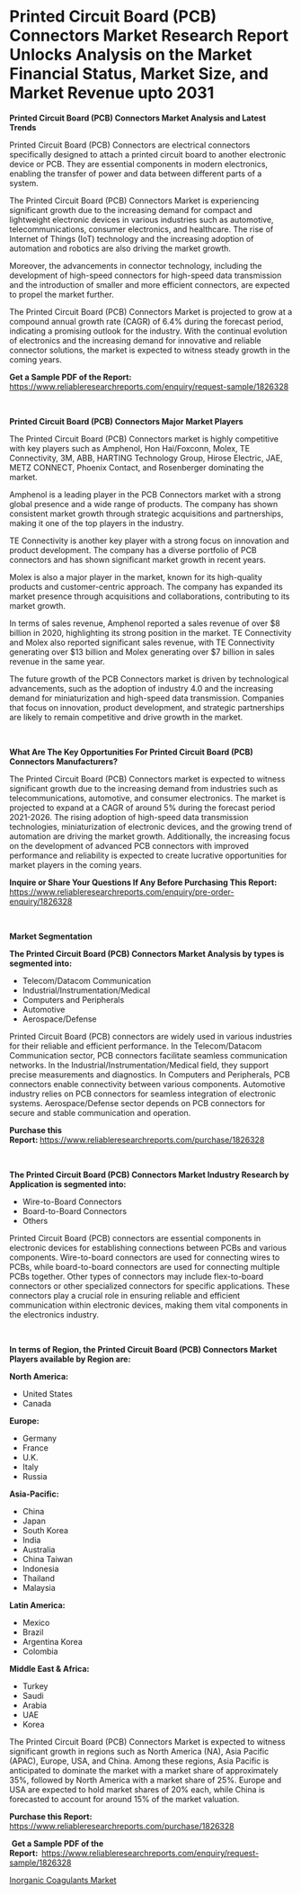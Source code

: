 <p><h1>Printed Circuit Board (PCB) Connectors Market Research Report Unlocks Analysis on the Market Financial Status, Market Size, and Market Revenue upto 2031</h1></p><p><strong>Printed Circuit Board (PCB) Connectors Market Analysis and Latest Trends</strong></p>
<p><p>Printed Circuit Board (PCB) Connectors are electrical connectors specifically designed to attach a printed circuit board to another electronic device or PCB. They are essential components in modern electronics, enabling the transfer of power and data between different parts of a system.</p><p>The Printed Circuit Board (PCB) Connectors Market is experiencing significant growth due to the increasing demand for compact and lightweight electronic devices in various industries such as automotive, telecommunications, consumer electronics, and healthcare. The rise of Internet of Things (IoT) technology and the increasing adoption of automation and robotics are also driving the market growth.</p><p>Moreover, the advancements in connector technology, including the development of high-speed connectors for high-speed data transmission and the introduction of smaller and more efficient connectors, are expected to propel the market further.</p><p>The Printed Circuit Board (PCB) Connectors Market is projected to grow at a compound annual growth rate (CAGR) of 6.4% during the forecast period, indicating a promising outlook for the industry. With the continual evolution of electronics and the increasing demand for innovative and reliable connector solutions, the market is expected to witness steady growth in the coming years.</p></p>
<p><strong>Get a Sample PDF of the Report:&nbsp;</strong> <a href="https://www.reliableresearchreports.com/enquiry/request-sample/1826328">https://www.reliableresearchreports.com/enquiry/request-sample/1826328</a></p>
<p>&nbsp;</p>
<p><strong>Printed Circuit Board (PCB) Connectors Major Market Players</strong></p>
<p><p>The Printed Circuit Board (PCB) Connectors market is highly competitive with key players such as Amphenol, Hon Hai/Foxconn, Molex, TE Connectivity, 3M, ABB, HARTING Technology Group, Hirose Electric, JAE, METZ CONNECT, Phoenix Contact, and Rosenberger dominating the market.</p><p>Amphenol is a leading player in the PCB Connectors market with a strong global presence and a wide range of products. The company has shown consistent market growth through strategic acquisitions and partnerships, making it one of the top players in the industry.</p><p>TE Connectivity is another key player with a strong focus on innovation and product development. The company has a diverse portfolio of PCB connectors and has shown significant market growth in recent years.</p><p>Molex is also a major player in the market, known for its high-quality products and customer-centric approach. The company has expanded its market presence through acquisitions and collaborations, contributing to its market growth.</p><p>In terms of sales revenue, Amphenol reported a sales revenue of over $8 billion in 2020, highlighting its strong position in the market. TE Connectivity and Molex also reported significant sales revenue, with TE Connectivity generating over $13 billion and Molex generating over $7 billion in sales revenue in the same year.</p><p>The future growth of the PCB Connectors market is driven by technological advancements, such as the adoption of industry 4.0 and the increasing demand for miniaturization and high-speed data transmission. Companies that focus on innovation, product development, and strategic partnerships are likely to remain competitive and drive growth in the market.</p></p>
<p>&nbsp;</p>
<p><strong>What Are The Key Opportunities For Printed Circuit Board (PCB) Connectors Manufacturers?</strong></p>
<p><p>The Printed Circuit Board (PCB) Connectors market is expected to witness significant growth due to the increasing demand from industries such as telecommunications, automotive, and consumer electronics. The market is projected to expand at a CAGR of around 5% during the forecast period 2021-2026. The rising adoption of high-speed data transmission technologies, miniaturization of electronic devices, and the growing trend of automation are driving the market growth. Additionally, the increasing focus on the development of advanced PCB connectors with improved performance and reliability is expected to create lucrative opportunities for market players in the coming years.</p></p>
<p><strong>Inquire or Share Your Questions If Any Before Purchasing This Report:</strong> <a href="https://www.reliableresearchreports.com/enquiry/pre-order-enquiry/1826328">https://www.reliableresearchreports.com/enquiry/pre-order-enquiry/1826328</a></p>
<p>&nbsp;</p>
<p><strong>Market Segmentation</strong></p>
<p><strong>The Printed Circuit Board (PCB) Connectors Market Analysis by types is segmented into:</strong></p>
<p><ul><li>Telecom/Datacom Communication</li><li>Industrial/Instrumentation/Medical</li><li>Computers and Peripherals</li><li>Automotive</li><li>Aerospace/Defense</li></ul></p>
<p><p>Printed Circuit Board (PCB) connectors are widely used in various industries for their reliable and efficient performance. In the Telecom/Datacom Communication sector, PCB connectors facilitate seamless communication networks. In the Industrial/Instrumentation/Medical field, they support precise measurements and diagnostics. In Computers and Peripherals, PCB connectors enable connectivity between various components. Automotive industry relies on PCB connectors for seamless integration of electronic systems. Aerospace/Defense sector depends on PCB connectors for secure and stable communication and operation.</p></p>
<p><strong>Purchase this Report:&nbsp;</strong><a href="https://www.reliableresearchreports.com/purchase/1826328">https://www.reliableresearchreports.com/purchase/1826328</a></p>
<p>&nbsp;</p>
<p><strong>The Printed Circuit Board (PCB) Connectors Market Industry Research by Application is segmented into:</strong></p>
<p><ul><li>Wire-to-Board Connectors</li><li>Board-to-Board Connectors</li><li>Others</li></ul></p>
<p><p>Printed Circuit Board (PCB) connectors are essential components in electronic devices for establishing connections between PCBs and various components. Wire-to-board connectors are used for connecting wires to PCBs, while board-to-board connectors are used for connecting multiple PCBs together. Other types of connectors may include flex-to-board connectors or other specialized connectors for specific applications. These connectors play a crucial role in ensuring reliable and efficient communication within electronic devices, making them vital components in the electronics industry.</p></p>
<p>&nbsp;</p>
<p><strong>In terms of Region, the Printed Circuit Board (PCB) Connectors Market Players available by Region are:</strong></p>
<p>
    <p> <strong> North America: </strong>
        <ul>
            <li>United States</li>
            <li>Canada</li>
        </ul>
        </p> 
    <p> <strong> Europe: </strong>
        <ul>
            <li>Germany</li>
            <li>France</li>
            <li>U.K.</li>
            <li>Italy</li>
            <li>Russia</li>
        </ul>
        </p> 
    <p> <strong> Asia-Pacific: </strong>
        <ul>
            <li>China</li>
            <li>Japan</li>
            <li>South Korea</li>
            <li>India</li>
            <li>Australia</li>
            <li>China Taiwan</li>
            <li>Indonesia</li>
            <li>Thailand</li>
            <li>Malaysia</li>
        </ul>
        </p> 
    <p> <strong> Latin America: </strong>
        <ul>
            <li>Mexico</li>
            <li>Brazil</li>
            <li>Argentina Korea</li>
            <li>Colombia</li>
        </ul>
        </p> 
    <p> <strong> Middle East & Africa: </strong>
        <ul>
            <li>Turkey</li>
            <li>Saudi</li>
            <li>Arabia</li>
            <li>UAE</li>
            <li>Korea</li>
        </ul>
    </p>
    </p>
<p><p>The Printed Circuit Board (PCB) Connectors Market is expected to witness significant growth in regions such as North America (NA), Asia Pacific (APAC), Europe, USA, and China. Among these regions, Asia Pacific is anticipated to dominate the market with a market share of approximately 35%, followed by North America with a market share of 25%. Europe and USA are expected to hold market shares of 20% each, while China is forecasted to account for around 15% of the market valuation.</p></p>
<p><strong>Purchase this Report: </strong><a href="https://www.reliableresearchreports.com/purchase/1826328">https://www.reliableresearchreports.com/purchase/1826328</a></p>
<p>&nbsp;<strong>Get a Sample PDF of the Report:&nbsp;&nbsp;</strong><a href="https://www.reliableresearchreports.com/enquiry/request-sample/1826328">https://www.reliableresearchreports.com/enquiry/request-sample/1826328</a></p>
<p><strong></strong></p>
<p><p><a href="https://shimmer-gardenia-37a.notion.site/Inorganic-Coagulants-Market-Size-and-Examines-its-Market-Scope-with-a-Primary-Focus-on-Growth-Oppo-fa1343c16fc84f0d8874ce936d6141b1">Inorganic Coagulants Market</a></p></p>